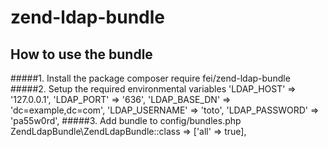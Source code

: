 # zend-ldap-bundle

## How to use the bundle

#####1. Install the package
    composer require fei/zend-ldap-bundle
#####2. Setup the required environmental variables 
    'LDAP_HOST'     => '127.0.0.1',
    'LDAP_PORT'     => '636',
    'LDAP_BASE_DN'  => 'dc=example,dc=com',
    'LDAP_USERNAME' => 'toto',
    'LDAP_PASSWORD' => 'pa55w0rd',
#####3. Add bundle to config/bundles.php
    ZendLdapBundle\ZendLdapBundle::class => ['all' => true],